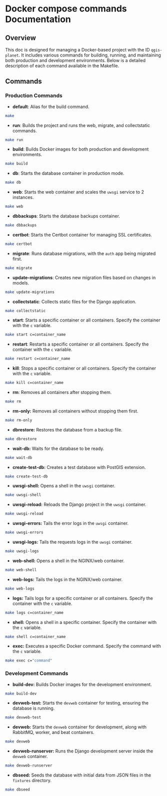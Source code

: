 # Docker compose commands Documentation

## Overview
This doc is designed for managing a Docker-based project with the ID `qgis-planet`. It includes various commands for building, running, and maintaining both production and development environments. Below is a detailed description of each command available in the Makefile.

## Commands

### Production Commands

- **default**: Alias for the build command.
```sh
make
```

- **run**: Builds the project and runs the web, migrate, and collectstatic commands.
```sh
make run
```

- **build**: Builds Docker images for both production and development environments.
```sh
make build
```

- **db**: Starts the database container in production mode.
```sh
make db
```

- **web**: Starts the web container and scales the `uwsgi` service to 2 instances.
```sh
make web
```

- **dbbackups**: Starts the database backups container.
```sh
make dbbackups
```

- **certbot**: Starts the Certbot container for managing SSL certificates.
```sh
make certbot
```

- **migrate**: Runs database migrations, with the `auth` app being migrated first.
```sh
make migrate
```

- **update-migrations**: Creates new migration files based on changes in models.
```sh
make update-migrations
```

- **collectstatic**: Collects static files for the Django application.
```sh
make collectstatic
```

- **start**: Starts a specific container or all containers. Specify the container with the `c` variable.
```sh
make start c=container_name
```

- **restart**: Restarts a specific container or all containers. Specify the container with the `c` variable.
```sh
make restart c=container_name
```

- **kill**: Stops a specific container or all containers. Specify the container with the `c` variable.
```sh
make kill c=container_name
```

- **rm**: Removes all containers after stopping them.
```sh
make rm
```

- **rm-only:** Removes all containers without stopping them first.
```sh
make rm-only
```

- **dbrestore:** Restores the database from a backup file.
```sh
make dbrestore
```

- **wait-db:** Waits for the database to be ready.
```sh
make wait-db
```

- **create-test-db:** Creates a test database with PostGIS extension.
```sh
make create-test-db
```

- **uwsgi-shell:** Opens a shell in the `uwsgi` container.
```sh
make uwsgi-shell
```

- **uwsgi-reload:** Reloads the Django project in the `uwsgi` container.
```sh
make uwsgi-reload
```

- **uwsgi-errors:** Tails the error logs in the `uwsgi` container.
```sh
make uwsgi-errors
```

- **uwsgi-logs:** Tails the requests logs in the `uwsgi` container.
```sh
make uwsgi-logs
```

- **web-shell:** Opens a shell in the NGINX/web container.
```sh
make web-shell
```

- **web-logs:** Tails the logs in the NGINX/web container.
```sh
make web-logs
```

- **logs:** Tails logs for a specific container or all containers. Specify the container with the `c` variable.
```sh
make logs c=container_name
```

- **shell:** Opens a shell in a specific container. Specify the container with the `c` variable.
```sh
make shell c=container_name
```

- **exec:** Executes a specific Docker command. Specify the command with the `c` variable.
```sh
make exec c="command"
```

### Development Commands

- **build-dev:** Builds Docker images for the development environment.
```sh
make build-dev
```

- **devweb-test:** Starts the `devweb` container for testing, ensuring the database is running.
```sh
make devweb-test
```

- **devweb:** Starts the `devweb` container for development, along with RabbitMQ, worker, and beat containers.
```sh
make devweb
```

- **devweb-runserver:** Runs the Django development server inside the `devweb` container.
```sh
make devweb-runserver
```

- **dbseed:** Seeds the database with initial data from JSON files in the `fixtures` directory.
```sh
make dbseed
```

